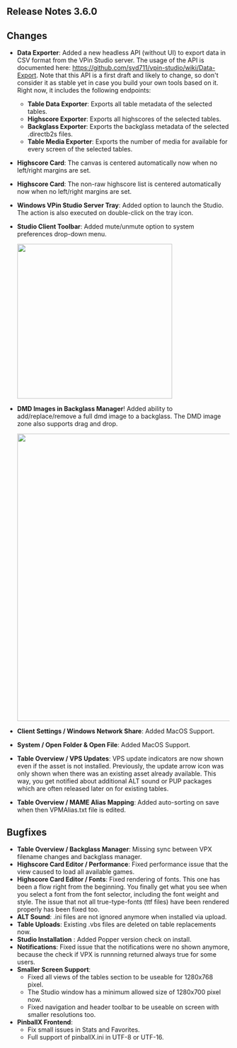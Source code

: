 ## Release Notes 3.6.0

## Changes

- **Data Exporter**: Added a new headless API (without UI) to export data in CSV format from the VPin Studio server. The usage of the API is documented here: https://github.com/syd711/vpin-studio/wiki/Data-Export. Note that this API is a first draft and likely to change, so don't consider it as stable yet in case you build your own tools based on it. Right now, it includes the following endpoints:
  - **Table Data Exporter**: Exports all table metadata of the selected tables.
  - **Highscore Exporter**: Exports all highscores of the selected tables.
  - **Backglass Exporter**: Exports the backglass metadata of the selected .directb2s files.
  - **Table Media Exporter**: Exports the number of media for available for every screen of the selected tables.

- **Highscore Card**: The canvas is centered automatically now  when no left/right margins are set.
- **Highscore Card**: The non-raw highscore list is centered automatically now when no left/right margins are set.
- **Windows VPin Studio Server Tray**: Added option to launch the Studio. The action is also executed on double-click on the tray icon.
- **Studio Client Toolbar**: Added mute/unmute option to system preferences drop-down menu.

  <img src="https://raw.githubusercontent.com/syd711/vpin-studio/main/documentation/misc/mute-btn.png" width="350" />

- **DMD Images in Backglass Manager**! Added ability to add/replace/remove a full dmd image to a backglass. The DMD image zone also supports drag and drop.

  <img src="https://raw.githubusercontent.com/syd711/vpin-studio/main/documentation/tables/backglass-manager-dmd-upload.png" width="650" />

- **Client Settings / Windows Network Share**: Added MacOS Support.
- **System / Open Folder & Open File**: Added MacOS Support.
- **Table Overview / VPS Updates**: VPS update indicators are now shown even if the asset is not installed. Previously, the update arrow icon was only shown when there was an existing asset already available. This way, you get notified about additional ALT sound or PUP packages which are often released later on for existing tables.
- **Table Overview / MAME Alias Mapping**: Added auto-sorting on save when then VPMAlias.txt file is edited.

## Bugfixes

- **Table Overview / Backglass Manager**: Missing sync between VPX filename changes and backglass manager.
- **Highscore Card Editor / Performance**: Fixed performance issue that the view caused to load all available games.
- **Highscore Card Editor / Fonts**: Fixed rendering of fonts. This one has been a flow right from the beginning. You finally get what you see when you select a font from the font selector, including the font weight and style. The issue that not all true-type-fonts (ttf files) have been rendered properly has been fixed too.
- **ALT Sound**: .ini files are not ignored anymore when installed via upload.
- **Table Uploads**: Existing .vbs files are deleted on table replacements now.
- **Studio Installation** : Added Popper version check on install.
- **Notifications**: Fixed issue that the notifications were no shown anymore, because the check if VPX is runnning returned always true for some users.
- **Smaller Screen Support**:
  - Fixed all views of the tables section to be useable for 1280x768 pixel.
  - The Studio window has a minimum allowed size of 1280x700 pixel now.
  - Fixed navigation and header toolbar to be useable on screen with smaller resolutions too.
- **PinballX Frontend**: 
  - Fix small issues in Stats and Favorites.
  - Full support of pinballX.ini in UTF-8 or UTF-16.
  